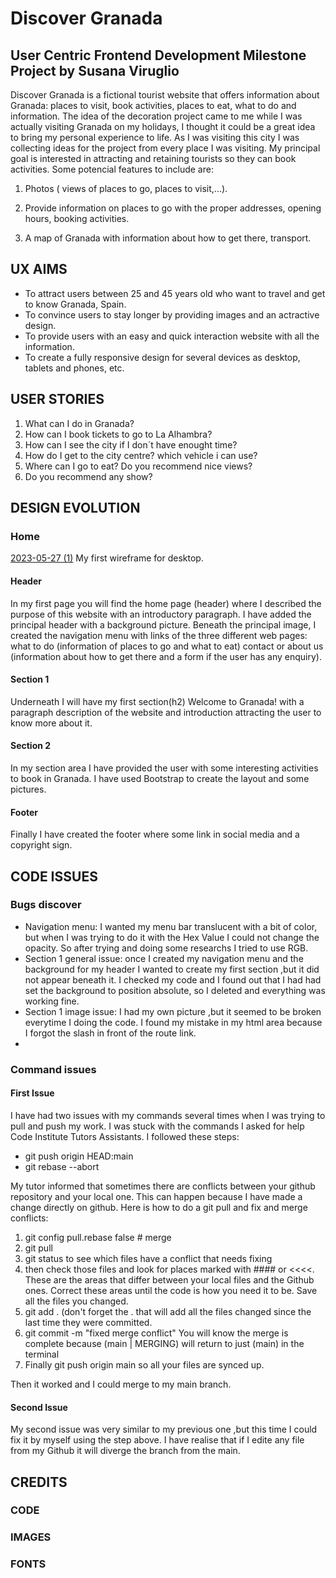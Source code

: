 # Discover Granada

## User Centric Frontend Development Milestone Project by Susana Viruglio

Discover Granada is a fictional tourist website that offers information about Granada: places to visit, book activities, places to eat, what to do and information. The idea of the decoration project came to me while I was actually visiting Granada on my holidays, I thought it could be a great idea to bring my personal experience to life. As I was visiting this city I was collecting ideas for the project from every place I was visiting.
My principal goal is interested in attracting and retaining tourists so they can book activities.
Some potencial features to include are:

1. Photos ( views of places to go, places to visit,...).

2. Provide information on places to go with the proper addresses, opening hours, booking activities.

3. A map of Granada with information about how to get there, transport.

## UX AIMS

* To attract users between 25 and 45 years old who want to travel and get to know Granada, Spain.
* To convince users to stay longer by providing images and an actractive design.
* To provide users with an easy and quick interaction website with all the information.
* To create a fully responsive design for several devices as desktop, tablets and phones, etc.

## USER STORIES

1. What can I do in Granada?
2. How can I book tickets to go to La Alhambra?
3. How can I see the city if I don´t have enought time?
4. How do I get to the city centre? which vehicle i can use?
5. Where can I go to eat? Do you recommend nice views?
6. Do you recommend any show?

## DESIGN EVOLUTION

### Home

[2023-05-27 (1)](https://github.com/susanaviruglio/Milestone-project-1/assets/127688431/f99842a6-7dc5-496d-aa94-5acefee3101d)
My first wireframe for desktop.

#### Header

In my first page you will find the home page (header) where I described the purpose of this website with an introductory paragraph. I have added the principal header with a background picture. Beneath the principal image, I created the navigation menu with links of the three different web pages: what to do (information of places to go and what to eat) contact or about us (information about how to get there and a form if the user has any enquiry).

#### Section 1

Underneath I will have my first section(h2) Welcome to Granada! with a paragraph description of the website and introduction attracting the user to know more about it.

#### Section 2

In my section area I have provided the user with some interesting activities to book in Granada. I have used Bootstrap to create the layout and some pictures.

#### Footer

Finally I have created the footer where some link in social media and a copyright sign.


## CODE ISSUES

### Bugs discover
* Navigation menu: I wanted my menu bar translucent with a bit of color, but when I was trying to do it with the Hex Value I could not change the opacity. So after trying and doing some researchs I tried to use RGB.
* Section 1 general issue: once I created my navigation menu and the background for my header I wanted to create my first section ,but it did not appear beneath it. I checked my code and I found out that I had had set the background to position absolute, so I deleted and everything was working fine.
* Section 1 image issue: I had my own picture ,but it seemed to be broken everytime I doing the code. I found my mistake in my html area because I forgot the slash in front of the route link.
* 

### Command issues 

#### First Issue
I have had two issues with my commands several times when I was trying to pull and push my work.
I was stuck with the commands I asked for help Code Institute Tutors Assistants. I followed these steps:
* git push origin HEAD:main
* git rebase --abort

My tutor informed that sometimes there are conflicts between your github repository and your local one. This can happen because I have made a change directly on github.  Here is how to do a git pull and fix and merge conflicts:
1.  git config pull.rebase false # merge
2.  git pull
3.  git status to see which files have a conflict that needs fixing
4.  then check those files and look for places marked with #### or <<<<. These are the areas that differ between your local files and the Github ones. Correct these areas until the code is how you need it to be. Save all the files you changed.
5. git add .  (don't forget the . that will add all the files changed since the last time they were committed.
6. git commit -m "fixed merge conflict"  You will know the merge is complete because (main | MERGING)  will return to just (main)  in the terminal
7. Finally git push origin main so all your files are synced up.

Then it worked and I could merge to my main branch. 
#### Second Issue
My second issue was very similar to my previous one ,but this time I could fix it by myself using the step above. I have realise that if I edite any file from my Github it will diverge the branch from the main.

## CREDITS

### CODE

### IMAGES

### FONTS
